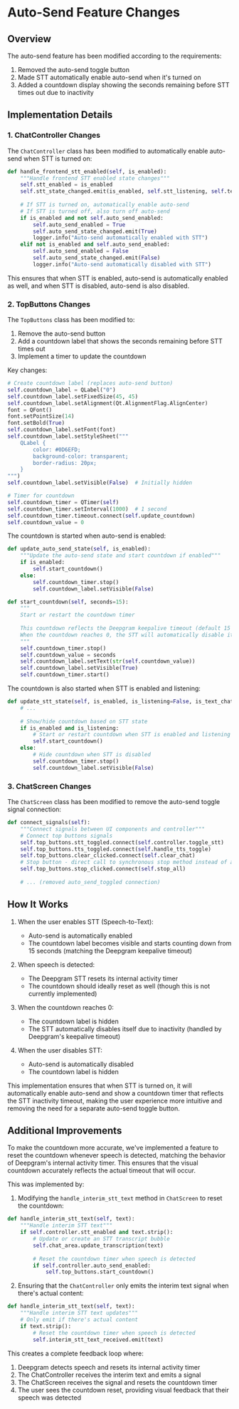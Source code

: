 # Auto-Send Feature Changes

## Overview

The auto-send feature has been modified according to the requirements:

1. Removed the auto-send toggle button
2. Made STT automatically enable auto-send when it's turned on
3. Added a countdown display showing the seconds remaining before STT times out due to inactivity

## Implementation Details

### 1. ChatController Changes

The `ChatController` class has been modified to automatically enable auto-send when STT is turned on:

```python
def handle_frontend_stt_enabled(self, is_enabled):
    """Handle frontend STT enabled state changes"""
    self.stt_enabled = is_enabled
    self.stt_state_changed.emit(is_enabled, self.stt_listening, self.text_chat_enabled)
    
    # If STT is turned on, automatically enable auto-send
    # If STT is turned off, also turn off auto-send
    if is_enabled and not self.auto_send_enabled:
        self.auto_send_enabled = True
        self.auto_send_state_changed.emit(True)
        logger.info("Auto-send automatically enabled with STT")
    elif not is_enabled and self.auto_send_enabled:
        self.auto_send_enabled = False
        self.auto_send_state_changed.emit(False)
        logger.info("Auto-send automatically disabled with STT")
```

This ensures that when STT is enabled, auto-send is automatically enabled as well, and when STT is disabled, auto-send is also disabled.

### 2. TopButtons Changes

The `TopButtons` class has been modified to:

1. Remove the auto-send button
2. Add a countdown label that shows the seconds remaining before STT times out
3. Implement a timer to update the countdown

Key changes:

```python
# Create countdown label (replaces auto-send button)
self.countdown_label = QLabel("0")
self.countdown_label.setFixedSize(45, 45)
self.countdown_label.setAlignment(Qt.AlignmentFlag.AlignCenter)
font = QFont()
font.setPointSize(14)
font.setBold(True)
self.countdown_label.setFont(font)
self.countdown_label.setStyleSheet("""
    QLabel {
        color: #0D6EFD;
        background-color: transparent;
        border-radius: 20px;
    }
""")
self.countdown_label.setVisible(False)  # Initially hidden

# Timer for countdown
self.countdown_timer = QTimer(self)
self.countdown_timer.setInterval(1000)  # 1 second
self.countdown_timer.timeout.connect(self.update_countdown)
self.countdown_value = 0
```

The countdown is started when auto-send is enabled:

```python
def update_auto_send_state(self, is_enabled):
    """Update the auto-send state and start countdown if enabled"""
    if is_enabled:
        self.start_countdown()
    else:
        self.countdown_timer.stop()
        self.countdown_label.setVisible(False)

def start_countdown(self, seconds=15):
    """
    Start or restart the countdown timer
    
    This countdown reflects the Deepgram keepalive timeout (default 15 seconds).
    When the countdown reaches 0, the STT will automatically disable itself.
    """
    self.countdown_timer.stop()
    self.countdown_value = seconds
    self.countdown_label.setText(str(self.countdown_value))
    self.countdown_label.setVisible(True)
    self.countdown_timer.start()
```

The countdown is also started when STT is enabled and listening:

```python
def update_stt_state(self, is_enabled, is_listening=False, is_text_chat=False):
    # ...
    
    # Show/hide countdown based on STT state
    if is_enabled and is_listening:
        # Start or restart countdown when STT is enabled and listening
        self.start_countdown()
    else:
        # Hide countdown when STT is disabled
        self.countdown_timer.stop()
        self.countdown_label.setVisible(False)
```

### 3. ChatScreen Changes

The `ChatScreen` class has been modified to remove the auto-send toggle signal connection:

```python
def connect_signals(self):
    """Connect signals between UI components and controller"""
    # Connect top buttons signals
    self.top_buttons.stt_toggled.connect(self.controller.toggle_stt)
    self.top_buttons.tts_toggled.connect(self.handle_tts_toggle)
    self.top_buttons.clear_clicked.connect(self.clear_chat)
    # Stop button - direct call to synchronous stop method instead of async
    self.top_buttons.stop_clicked.connect(self.stop_all)
    
    # ... (removed auto_send_toggled connection)
```

## How It Works

1. When the user enables STT (Speech-to-Text):
   - Auto-send is automatically enabled
   - The countdown label becomes visible and starts counting down from 15 seconds (matching the Deepgram keepalive timeout)

2. When speech is detected:
   - The Deepgram STT resets its internal activity timer
   - The countdown should ideally reset as well (though this is not currently implemented)

3. When the countdown reaches 0:
   - The countdown label is hidden
   - The STT automatically disables itself due to inactivity (handled by Deepgram's keepalive timeout)

4. When the user disables STT:
   - Auto-send is automatically disabled
   - The countdown label is hidden

This implementation ensures that when STT is turned on, it will automatically enable auto-send and show a countdown timer that reflects the STT inactivity timeout, making the user experience more intuitive and removing the need for a separate auto-send toggle button.

## Additional Improvements

To make the countdown more accurate, we've implemented a feature to reset the countdown whenever speech is detected, matching the behavior of Deepgram's internal activity timer. This ensures that the visual countdown accurately reflects the actual timeout that will occur.

This was implemented by:

1. Modifying the `handle_interim_stt_text` method in `ChatScreen` to reset the countdown:

```python
def handle_interim_stt_text(self, text):
    """Handle interim STT text"""
    if self.controller.stt_enabled and text.strip():
        # Update or create an STT transcript bubble
        self.chat_area.update_transcription(text)
        
        # Reset the countdown timer when speech is detected
        if self.controller.auto_send_enabled:
            self.top_buttons.start_countdown()
```

2. Ensuring that the `ChatController` only emits the interim text signal when there's actual content:

```python
def handle_interim_stt_text(self, text):
    """Handle interim STT text updates"""
    # Only emit if there's actual content
    if text.strip():
        # Reset the countdown timer when speech is detected
        self.interim_stt_text_received.emit(text)
```

This creates a complete feedback loop where:
1. Deepgram detects speech and resets its internal activity timer
2. The ChatController receives the interim text and emits a signal
3. The ChatScreen receives the signal and resets the countdown timer
4. The user sees the countdown reset, providing visual feedback that their speech was detected
